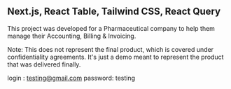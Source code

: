 ## Next.js, React Table, Tailwind CSS, React Query

This project was developed for a Pharmaceutical company to help them manage their Accounting, Billing & Invoicing. 

Note: This does not represent the final product, which is covered under confidentiality agreements. It's just a demo meant to represent the product that was delivered finally.

login : testing@gmail.com
password: testing
